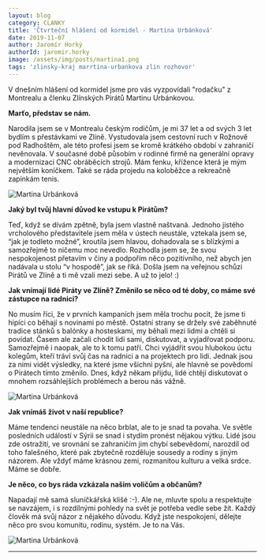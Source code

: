 ```yaml
---
layout: blog
category: CLANKY
title: 'Čtvrteční hlášení od kormidel - Martina Urbánková'
date: 2019-11-07
author: Jaromír Horký
authorId: jaromir.horky
image: /assets/img/posts/martina1.png   
tags: 'zlinsky-kraj marrtina-urbankova zlin rozhovor'
---
```


V dnešním hlášení od kormidel jsme pro vás vyzpovídali "rodačku" z Montrealu a členku Zlínských Pirátů Martinu Urbánkovou.

**Marťo, představ se nám.**

Narodila jsem se v Montrealu českým rodičům, je mi 37 let a od svých 3 let bydlím s přestávkami ve Zlíně. Vystudovala jsem cestovní ruch v Rožnově pod Radhoštěm, ale této profesi jsem se kromě krátkého období v zahraničí nevěnovala. V současné době působím v rodinné firmě na generální opravy a modernizaci CNC obráběcích strojů. Mám fenku, křížence která je mým největším koníčkem. Také se ráda projedu na koloběžce a rekreačně zapinkám tenis. 

![Martina Urbánková](https://zlinsky.pirati.cz/assets/img/posts/martina2.png)

**Jaký byl tvůj hlavní důvod ke vstupu k Pirátům?**

Teď, když se dívám zpětně, byla jsem vlastně naštvaná. Jednoho jistého vrcholového představitele jsem měla v ústech neustále, vztekala jsem se, “jak je todleto možné”, kroutila jsem hlavou, dohadovala se s blízkými a samozřejmě to ničemu moc nevedlo. Rozhodla jsem se, že svou nespokojenost přetavím v činy a podpořím něco pozitivního, než abych jen nadávala u stolu “v hospodě”, jak se říká. Došla jsem na veřejnou schůzi Pirátů ve Zlíně a ti mě vzali mezi sebe. A už to jelo!  :) 

**Jak vnímají lidé Piráty ve Zlíně? Změnilo se něco od té doby, co máme své zástupce na radnici?**

No musím říci, že v prvních kampaních jsem měla trochu pocit, že jsme ti hipíci co běhají s novinami po městě. Ostatní strany se držely své zaběhnuté tradice stánků s balónky a hosteskami, my běhali mezi lidmi a chtěli si povídat. Časem ale začali chodit lidi sami, diskutovat, a vyjadřovat podporu. Samozřejmě i naopak, ale to k tomu patří. Chci vyjádřit svou hlubokou úctu kolegům, kteří tráví svůj čas na radnici a na projektech pro lidi. Jednak jsou za nimi vidět výsledky, na které jsme všichni pyšní, ale hlavně se povědomí o Pirátech tímto změnilo. Dnes, když někam přijdu, lidé chtějí diskutovat o mnohem rozsáhlejších problémech a berou nás vážně. 

![Martina Urbánková](https://zlinsky.pirati.cz/assets/img/posts/martina3.jpg)

**Jak vnímáš život v naší republice?**

Máme tendenci neustále na něco brblat, ale to je snad ta povaha. Ve světle posledních událostí v Sýrii se snad i stydím pronést nějakou výtku. Lidé jsou zde ostražití, ve srovnání se zahraničím jim chybí sebevědomí, narozdíl od toho falešného, které pak zbytečně rozděluje sousedy a rodiny s jiným názorem. Ale vždyť máme krásnou zemi, rozmanitou kulturu a velká srdce. Máme se dobře. 

**Je něco, co bys ráda vzkázala našim voličům a občanům?**

Napadají mě samá sluníčkářská klišé :-). Ale ne, mluvte spolu a respektujte se navzájem, i s rozdílnými pohledy na svět je potřeba vedle sebe žít. Každý člověk má svůj názor z nějakého důvodu. Když jste nespokojení, dělejte něco pro svou komunitu, rodinu, systém. Je to na Vás. 

![Martina Urbánková](https://zlinsky.pirati.cz/assets/img/posts/martina4.jpg)

---
